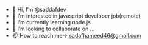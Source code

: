 - 👋 Hi, I’m @saddafdev
- 👀 I’m interested in javascript developer job(remote)
- 🌱 I’m currently learning node.js
- 💞️ I’m looking to collaborate on ...
- 📫 How to reach me-> sadafhameed46@gmail.com

<!---
saddafdev/saddafdev is a ✨ special ✨ repository because its `README.md` (this file) appears on your GitHub profile.
You can click the Preview link to take a look at your changes.
--->
